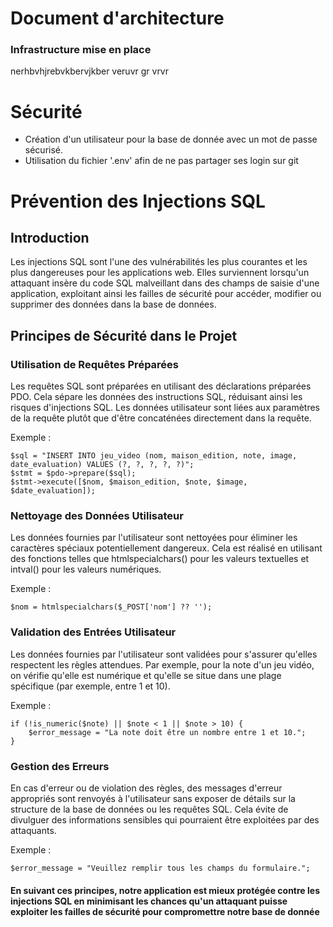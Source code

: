# Document d'architecture

### Infrastructure mise en place
nerhbvhjrebvkbervjkber
veruvr
gr
vrvr



# Sécurité
- Création d'un utilisateur pour la base de donnée avec un mot de passe sécurisé.
- Utilisation du fichier '.env' afin de ne pas partager ses login sur git 

# Prévention des Injections SQL

## Introduction

Les injections SQL sont l'une des vulnérabilités les plus courantes et les plus dangereuses pour les applications web. Elles surviennent lorsqu'un attaquant insère du code SQL malveillant dans des champs de saisie d'une application, exploitant ainsi les failles de sécurité pour accéder, modifier ou supprimer des données dans la base de données.

## Principes de Sécurité dans le Projet

### Utilisation de Requêtes Préparées

Les requêtes SQL sont préparées en utilisant des déclarations préparées PDO. Cela sépare les données des instructions SQL, réduisant ainsi les risques d'injections SQL. Les données utilisateur sont liées aux paramètres de la requête plutôt que d'être concaténées directement dans la requête.

Exemple :

```
$sql = "INSERT INTO jeu_video (nom, maison_edition, note, image, date_evaluation) VALUES (?, ?, ?, ?, ?)";
$stmt = $pdo->prepare($sql);
$stmt->execute([$nom, $maison_edition, $note, $image, $date_evaluation]);
```
### Nettoyage des Données Utilisateur

Les données fournies par l'utilisateur sont nettoyées pour éliminer les caractères spéciaux potentiellement dangereux. Cela est réalisé en utilisant des fonctions telles que htmlspecialchars() pour les valeurs textuelles et intval() pour les valeurs numériques.

Exemple : 
```
$nom = htmlspecialchars($_POST['nom'] ?? '');
```

### Validation des Entrées Utilisateur

Les données fournies par l'utilisateur sont validées pour s'assurer qu'elles respectent les règles attendues. Par exemple, pour la note d'un jeu vidéo, on vérifie qu'elle est numérique et qu'elle se situe dans une plage spécifique (par exemple, entre 1 et 10).

Exemple : 
```
if (!is_numeric($note) || $note < 1 || $note > 10) {
    $error_message = "La note doit être un nombre entre 1 et 10.";
}
```

### Gestion des Erreurs

En cas d'erreur ou de violation des règles, des messages d'erreur appropriés sont renvoyés à l'utilisateur sans exposer de détails sur la structure de la base de données ou les requêtes SQL. Cela évite de divulguer des informations sensibles qui pourraient être exploitées par des attaquants.

Exemple :
```
$error_message = "Veuillez remplir tous les champs du formulaire.";
```

#### En suivant ces principes, notre application est mieux protégée contre les injections SQL en minimisant les chances qu'un attaquant puisse exploiter les failles de sécurité pour compromettre notre base de donnée
